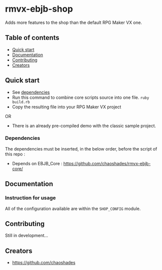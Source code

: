 # rmvx-ebjb-shop

Adds more features to the shop than the default RPG Maker VX one.

## Table of contents

- [Quick start](#quick-start)
- [Documentation](#documentation)
- [Contributing](#contributing)
- [Creators](#creators)

## Quick start

- See [dependencies](#dependencies)
- Run this command to combine core scripts source into one file. `ruby build.rb`
- Copy the resulting file into your RPG Maker VX project 

OR

- There is an already pre-compiled demo with the classic sample project.

### Dependencies

The dependencies must be inserted, in the below order, before the script of this repo :

- Depends on EBJB_Core : <https://github.com/chaoshades/rmvx-ebjb-core/>

## Documentation

### Instruction for usage

All of the configuration available are within the `SHOP_CONFIG` module.

## Contributing

Still in development...

## Creators

- <https://github.com/chaoshades>

